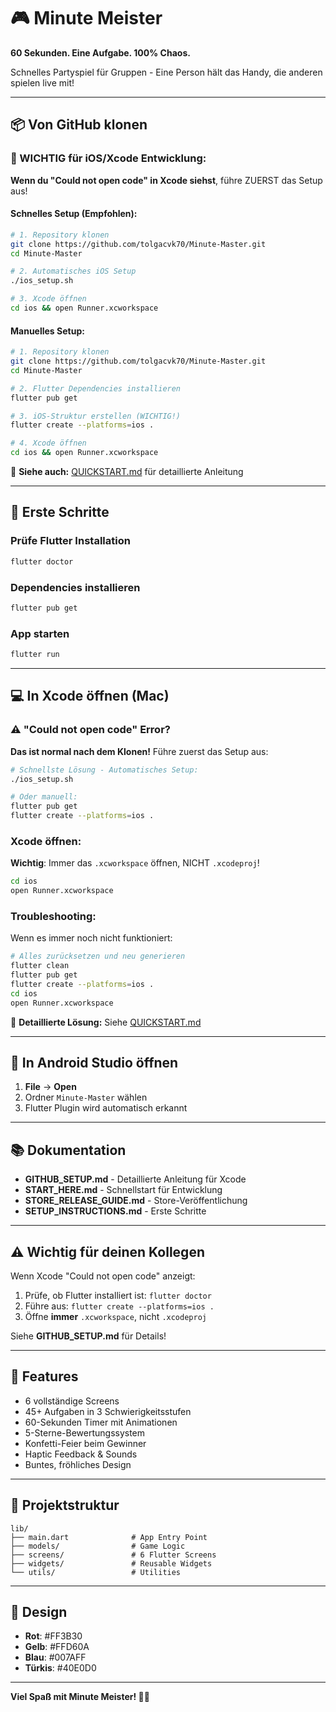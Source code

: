 # 🎮 Minute Meister

**60 Sekunden. Eine Aufgabe. 100% Chaos.**

Schnelles Partyspiel für Gruppen - Eine Person hält das Handy, die anderen spielen live mit!

---

## 📦 Von GitHub klonen

### 🚨 WICHTIG für iOS/Xcode Entwicklung:

**Wenn du "Could not open code" in Xcode siehst**, führe ZUERST das Setup aus!

#### Schnelles Setup (Empfohlen):
```bash
# 1. Repository klonen
git clone https://github.com/tolgacvk70/Minute-Master.git
cd Minute-Master

# 2. Automatisches iOS Setup
./ios_setup.sh

# 3. Xcode öffnen
cd ios && open Runner.xcworkspace
```

#### Manuelles Setup:
```bash
# 1. Repository klonen
git clone https://github.com/tolgacvk70/Minute-Master.git
cd Minute-Master

# 2. Flutter Dependencies installieren
flutter pub get

# 3. iOS-Struktur erstellen (WICHTIG!)
flutter create --platforms=ios .

# 4. Xcode öffnen
cd ios && open Runner.xcworkspace
```

📖 **Siehe auch:** [QUICKSTART.md](QUICKSTART.md) für detaillierte Anleitung

---

## 🚀 Erste Schritte

### Prüfe Flutter Installation

```bash
flutter doctor
```

### Dependencies installieren

```bash
flutter pub get
```

### App starten

```bash
flutter run
```

---

## 💻 In Xcode öffnen (Mac)

### ⚠️ "Could not open code" Error?

**Das ist normal nach dem Klonen!** Führe zuerst das Setup aus:

```bash
# Schnellste Lösung - Automatisches Setup:
./ios_setup.sh

# Oder manuell:
flutter pub get
flutter create --platforms=ios .
```

### Xcode öffnen:

**Wichtig**: Immer das `.xcworkspace` öffnen, NICHT `.xcodeproj`!

```bash
cd ios
open Runner.xcworkspace
```

### Troubleshooting:

Wenn es immer noch nicht funktioniert:

```bash
# Alles zurücksetzen und neu generieren
flutter clean
flutter pub get
flutter create --platforms=ios .
cd ios
open Runner.xcworkspace
```

📖 **Detaillierte Lösung:** Siehe [QUICKSTART.md](QUICKSTART.md)

---

## 📱 In Android Studio öffnen

1. **File** → **Open**
2. Ordner `Minute-Master` wählen
3. Flutter Plugin wird automatisch erkannt

---

## 📚 Dokumentation

- **GITHUB_SETUP.md** - Detaillierte Anleitung für Xcode
- **START_HERE.md** - Schnellstart für Entwicklung
- **STORE_RELEASE_GUIDE.md** - Store-Veröffentlichung
- **SETUP_INSTRUCTIONS.md** - Erste Schritte

---

## ⚠️ Wichtig für deinen Kollegen

Wenn Xcode "Could not open code" anzeigt:

1. Prüfe, ob Flutter installiert ist: `flutter doctor`
2. Führe aus: `flutter create --platforms=ios .`
3. Öffne **immer** `.xcworkspace`, nicht `.xcodeproj`

Siehe **GITHUB_SETUP.md** für Details!

---

## 🎯 Features

- 6 vollständige Screens
- 45+ Aufgaben in 3 Schwierigkeitsstufen
- 60-Sekunden Timer mit Animationen
- 5-Sterne-Bewertungssystem
- Konfetti-Feier beim Gewinner
- Haptic Feedback & Sounds
- Buntes, fröhliches Design

---

## 📄 Projektstruktur

```
lib/
├── main.dart              # App Entry Point
├── models/                # Game Logic
├── screens/               # 6 Flutter Screens
├── widgets/               # Reusable Widgets
└── utils/                 # Utilities
```

---

## 🎨 Design

- **Rot**: #FF3B30
- **Gelb**: #FFD60A
- **Blau**: #007AFF
- **Türkis**: #40E0D0

---

**Viel Spaß mit Minute Meister! 🎉👑**
